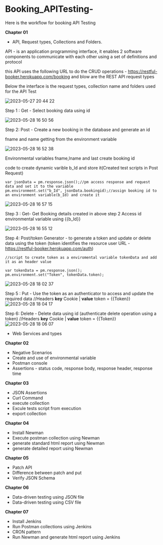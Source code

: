 # Booking_APITesting-
Here is the workflow for booking API Testing

**Chapter 01**

* API, Request types, Collections and Folders.

API -  is an application programming interface, it enables 2 software components to communicate with each other using a set of definitions and protocol

this API uses the following URL to do the CRUD operations - https://restful-booker.herokuapp.com/booking 
and blow are the REST API request types

Below the interface is the request types, collection name and folders used for the API Test

![2023-05-27 20 44 22](https://github.com/Kulshanperera/Booking_APITesting-/assets/47887463/bd944184-de24-4f01-85b7-d69cd717f5fc)

Step 1 : Get - Select booking data using id

![2023-05-28 16 50 56](https://github.com/Kulshanperera/Booking_APITesting-/assets/47887463/5d9a069d-4e1c-4023-90cf-fe89d7ad81df)


Step 2: Post - Create a new booking in the database and generate an id

fname and name getting from the environment variable

![2023-05-28 16 52 38](https://github.com/Kulshanperera/Booking_APITesting-/assets/47887463/40eacbd1-d070-4f34-992b-d73d9f13c187)

Environmental variables
fname,lname and last create booking id

code to create dynamic varible b_Id and store it(Created test scripts in Post Request)

```
var jsonData = pm.response.json();//pm access response and request data and set it to the variable
pm.environment.set("b_Id", jsonData.bookingid);//assign booking id to an environment variable(b_Id) and create it
```

![2023-05-28 16 57 15](https://github.com/Kulshanperera/Booking_APITesting-/assets/47887463/13bd6e72-c66e-4731-9085-b1dda4ed5892)



Step 3 : Get- Get Booking details created in above step 2
Access id environmental variable using {{b_Id}}

![2023-05-28 16 55 12](https://github.com/Kulshanperera/Booking_APITesting-/assets/47887463/e3ebde4c-36b0-47e1-b56a-4b9dddf6260d)


Step 4: Post/token Generator - to generate a token and update or delete data using the token (token identifies the resource user URL - https://restful-booker.herokuapp.com/auth)

```
//script to create token as a enviromental variable tokenData and add it as an header value 

var tokenData = pm.response.json();
pm.environment.set("Token", tokenData.token);
```

![2023-05-28 18 02 37](https://github.com/Kulshanperera/Booking_APITesting-/assets/47887463/d324fb5d-6f0c-45c4-a816-bd57828ca327)


Step 5 : Put - Use the token as an authenticator to access and update the required data
//Headers **key**   Cookie   | **value** token = {{Token}}  
![2023-05-28 18 04 17](https://github.com/Kulshanperera/Booking_APITesting-/assets/47887463/ad4df7a6-001f-48bf-bfbd-990d85460e7b)


Step 6: Delete - Delete data using id (authenticate delete operation using a token)
//Headers **key**   Cookie   | **value** token = {{Token}} 
![2023-05-28 18 06 07](https://github.com/Kulshanperera/Booking_APITesting-/assets/47887463/4e652336-658f-4eb1-9055-2f09ceaa3b2f)



* Web Services and types



**Chapter 02**

* Negative Scenarios
* Create and use of environmental variable
* Postman console
* Assertions - status code, response body, response header, response time

**Chapter 03**

* JSON Assertions
* Curl Command
* execute collection
* Excule tests script from execution
* export collection

**Chapter 04**

* Install Newman
* Execute postman collection using Newman
* generate standard html report using Newman
* generate detailed report using Newman

**Chapter 05**

* Patch API
* Difference between patch and put
* Verify JSON Schema

**Chapter 06**

* Data-driven testing using JSON file
* Data-driven testing using CSV file

**Chapter 07**

* Install Jenkins
* Run Postman collections using Jenkins
* CRON pattern 
* Run Newman and generate html report using Jenkins
